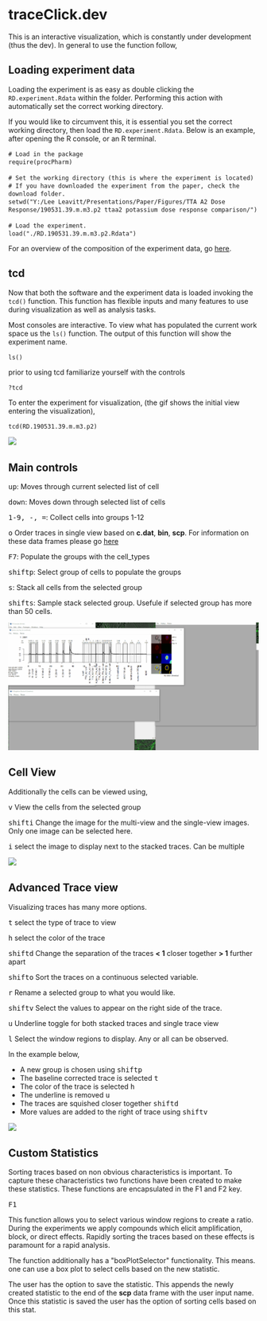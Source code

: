 # traceClick.dev
This is an interactive visualization, which is constantly under development (thus the dev). In general to use the function follow,

## Loading experiment data
Loading the experiment is as easy as double clicking the `RD.experiment.Rdata` within the folder. Performing this action with automatically set the correct working directory.

If you would like to circumvent this, it is essential you set the correct working directory, then load the `RD.experiment.Rdata`. Below is an example, after opening the R console, or an R terminal.
```
# Load in the package
require(procPharm)

# Set the working directory (this is where the experiment is located)
# If you have downloaded the experiment from the paper, check the download folder.
setwd("Y:/Lee Leavitt/Presentations/Paper/Figures/TTA A2 Dose Response/190531.39.m.m3.p2 ttaa2 potassium dose response comparison/")

# Load the experiment. 
load("./RD.190531.39.m.m3.p2.Rdata")
```
For an overview of the composition of the experiment data, go [here](../../extras/Documentation/RDcomp.md).

## tcd
Now that both the software and the experiment data is loaded invoking the `tcd()` function. This function has flexible inputs and many features to use during visualization as well as analysis tasks.

Most consoles are interactive. To view what has populated the current work space us the `ls()` function. The output of this function will show the experiment name. 
```
ls()
```
prior to using tcd familiarize yourself with the controls
```R
?tcd

```



To enter the experiment for visualization, (the gif shows the initial view entering the visualization),
```
tcd(RD.190531.39.m.m3.p2)
```
![](../../extras/gifWT/openTCD.gif)


## Main controls
<kbd>up</kbd>: Moves through current selected list of cell

<kbd>down</kbd>: Moves down through selected list of cells

<kbd>1-9, -, =</kbd>: Collect cells into groups 1-12

<kbd>o</kbd> Order traces in single view based on **c.dat**, **bin**, **scp**. For information on these data frames please go [here](./RDcomp.md)

<kbd>F7</kbd>: Populate the groups with the cell_types

<kbd>shift</kbd><kbd>p</kbd>: Select group of cells to populate the groups

<kbd>s</kbd>: Stack all cells from the selected group

<kbd>shift</kbd><kbd>s</kbd>: Sample stack selected group. Usefule if selected group has more than 50 cells.

![](../../extras/gifWT/tcdIntroduction.gif)

## Cell View

Additionally the cells can be viewed using,

<kbd>v</kbd> View the cells from the selected group

<kbd>shift</kbd><kbd>i</kbd> Change the image for the multi-view and the single-view images. Only one image can be selected here.

<kbd>i</kbd> select the image to display next to the stacked traces. Can be multiple

![](../../extras/gifWT/tcdImage.gif)

## Advanced Trace view

Visualizing traces has many more options.

<kbd>t</kbd> select the type of trace to view

<kbd>h</kbd> select the color of the trace

<kbd>shift</kbd><kbd>d</kbd> Change the separation of the traces **< 1** closer together **> 1** further apart

<kbd>shift</kbd><kbd>o</kbd> Sort the traces on a continuous selected variable.

<kbd>r</kbd> Rename a selected group to what you would like.

<kbd>shift</kbd><kbd>v</kbd> Select the values to appear on the right side of the trace.

<kbd>u</kbd> Underline toggle for both stacked traces and single trace view

<kbd>l</kbd> Select the window regions to display. Any or all can be observed.

In the example below,
   * A new group is chosen using <kbd>shift</kbd><kbd>p</kbd>
   * The baseline corrected trace is selected <kbd>t</kbd>
   * The color of the trace is selected <kbd>h</kbd>
   * The underline is removed <kbd>u</kbd>
   * The traces are squished closer together <kbd>shift</kbd><kbd>d</kbd>
   * More values are added to the right of trace using <kbd>shift</kbd><kbd>v</kbd>
   
   ![](../../extras/gifWT/advancedTraceFunctioning.gif)


## Custom Statistics
Sorting traces based on non obvious characteristics is important. To capture these characteristics two functions have been created to make these statistics. These functions are encapsulated in the F1 and F2 key.

<kbd>F1</kbd> 
    
This function allows you to select various window regions to create a ratio. During the experiments we apply compounds which elicit amplification, block, or direct effects. Rapidly sorting the traces based on these effects is paramount for a rapid analysis. 

The function additionally has a "boxPlotSelector" functionality. This means. one can use a box plot to select cells based on the new statistic. 

The user has the option to save the statistic. This appends the newly created statistic to the end of the **scp** data frame with the user input name. Once this statistic is saved the user has the option of sorting cells based on this stat. 



